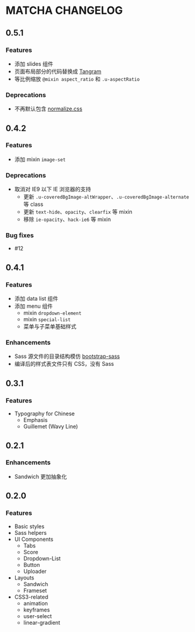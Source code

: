 # MATCHA CHANGELOG

## 0.5.1

### Features
  * 添加 slides 组件
  * 页面布局部分的代码替换成 [Tangram](https://github.com/ourai/tangram)
  * 等比例缩放 `@mixin aspect_ratio` 和 `.u-aspectRatio`

### Deprecations
  * 不再默认包含 [normalize.css](https://github.com/necolas/normalize.css)

## 0.4.2

### Features
  * 添加 mixin `image-set`

### Deprecations
  * 取消对 IE9 以下 IE 浏览器的支持
    * 更新 `.u-coveredBgImage-altWrapper`、`.u-coveredBgImage-alternate` 等 class
    * 更新 `text-hide`、`opacity`、`clearfix` 等 mixin
    * 移除 `ie-opacity`、`hack-ie6` 等 mixin

### Bug fixes
  * #12

## 0.4.1

### Features
  * 添加 data list 组件
  * 添加 menu 组件
    * mixin `dropdown-element`
    * mixin `special-list`
    * 菜单与子菜单基础样式

### Enhancements
  * Sass 源文件的目录结构模仿 [bootstrap-sass](http://github.com/twbs/bootstrap-sass)
  * 编译后的样式表文件只有 CSS，没有 Sass

## 0.3.1

### Features
  * Typography for Chinese
    * Emphasis
    * Guillemet (Wavy Line)

## 0.2.1

### Enhancements
  * Sandwich 更加抽象化

## 0.2.0

### Features
  * Basic styles
  * Sass helpers
  * UI Components
    * Tabs
    * Score
    * Dropdown-List
    * Button
    * Uploader
  * Layouts
    * Sandwich
    * Frameset
  * CSS3-related
    * animation
    * keyframes
    * user-select
    * linear-gradient

